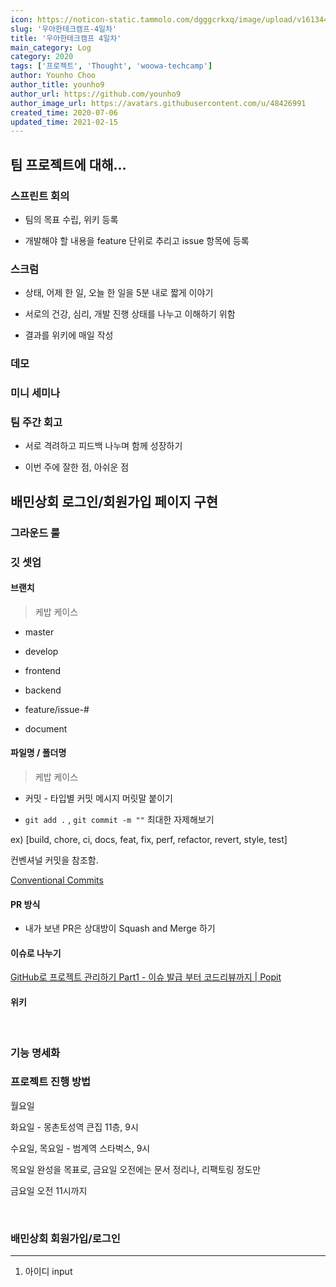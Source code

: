 ```yaml
---
icon: https://noticon-static.tammolo.com/dgggcrkxq/image/upload/v1613447352/noticon/unxi7ermxgrkvvv3xrh8.png
slug: '우아한테크캠프-4일차'
title: '우아한테크캠프 4일차'
main_category: Log
category: 2020
tags: ['프로젝트', 'Thought', 'woowa-techcamp']
author: Younho Choo
author_title: younho9
author_url: https://github.com/younho9
author_image_url: https://avatars.githubusercontent.com/u/48426991
created_time: 2020-07-06
updated_time: 2021-02-15
---
```


## 팀 프로젝트에 대해...

### 스프린트 회의

- 팀의 목표 수립, 위키 등록

- 개발해야 할 내용을 feature 단위로 추리고 issue 항목에 등록

### 스크럼

- 상태, 어제 한 일, 오늘 한 일을 5분 내로 짧게 이야기

- 서로의 건강, 심리, 개발 진행 상태를 나누고 이해하기 위함

- 결과를 위키에 매일 작성

### 데모

### 미니 세미나

### 팀 주간 회고

- 서로 격려하고 피드백 나누며 함께 성장하기

- 이번 주에 잘한 점, 아쉬운 점

## 배민상회 로그인/회원가입 페이지 구현

### 그라운드 룰

### 깃 셋업

#### 브랜치

> 케밥 케이스

- master

- develop

- frontend

- backend

- feature/issue-#

- document

#### 파일명 / 폴더명

> 케밥 케이스

- 커밋 - 타입별 커밋 메시지 머릿말 붙이기

- `git add .` , `git commit -m ""` 최대한 자제해보기

ex) [build, chore, ci, docs, feat, fix, perf, refactor, revert, style, test]

컨벤셔널 커밋을 참조함.

[Conventional Commits](https://www.conventionalcommits.org/en/v1.0.0/)

#### PR 방식

- 내가 보낸 PR은 상대방이 Squash and Merge 하기

#### 이슈로 나누기

[GitHub로 프로젝트 관리하기 Part1 - 이슈 발급 부터 코드리뷰까지 | Popit](https://www.popit.kr/github%EB%A1%9C-%ED%94%84%EB%A1%9C%EC%A0%9D%ED%8A%B8-%EA%B4%80%EB%A6%AC%ED%95%98%EA%B8%B0-part1-%EC%9D%B4%EC%8A%88-%EB%B0%9C%EA%B8%89-%EB%B6%80%ED%84%B0-%EC%BD%94%EB%93%9C%EB%A6%AC%EB%B7%B0%EA%B9%8C/)

#### 위키

<br />

### 기능 명세화

### 프로젝트 진행 방법

월요일

화요일 - 몽촌토성역 큰집 11층, 9시

수요일, 목요일 - 범계역 스타벅스, 9시

목요일 완성을 목표로, 금요일 오전에는 문서 정리나, 리팩토링 정도만

금요일 오전 11시까지

<br />

### 배민상회 회원가입/로그인

---

1. 아이디 input

<br />
